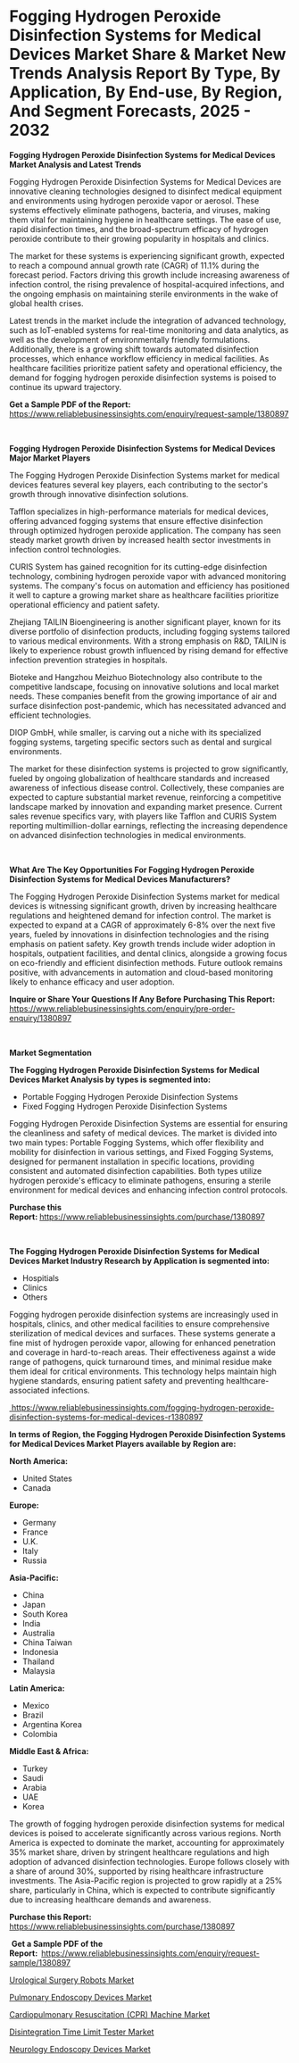 <p><h1>Fogging Hydrogen Peroxide Disinfection Systems for Medical Devices Market Share & Market New Trends Analysis Report By Type, By Application, By End-use, By Region, And Segment Forecasts, 2025 - 2032</h1></p><p><strong>Fogging Hydrogen Peroxide Disinfection Systems for Medical Devices Market Analysis and Latest Trends</strong></p>
<p><p>Fogging Hydrogen Peroxide Disinfection Systems for Medical Devices are innovative cleaning technologies designed to disinfect medical equipment and environments using hydrogen peroxide vapor or aerosol. These systems effectively eliminate pathogens, bacteria, and viruses, making them vital for maintaining hygiene in healthcare settings. The ease of use, rapid disinfection times, and the broad-spectrum efficacy of hydrogen peroxide contribute to their growing popularity in hospitals and clinics.</p><p>The market for these systems is experiencing significant growth, expected to reach a compound annual growth rate (CAGR) of 11.1% during the forecast period. Factors driving this growth include increasing awareness of infection control, the rising prevalence of hospital-acquired infections, and the ongoing emphasis on maintaining sterile environments in the wake of global health crises. </p><p>Latest trends in the market include the integration of advanced technology, such as IoT-enabled systems for real-time monitoring and data analytics, as well as the development of environmentally friendly formulations. Additionally, there is a growing shift towards automated disinfection processes, which enhance workflow efficiency in medical facilities. As healthcare facilities prioritize patient safety and operational efficiency, the demand for fogging hydrogen peroxide disinfection systems is poised to continue its upward trajectory.</p></p>
<p><strong>Get a Sample PDF of the Report:&nbsp;</strong> <a href="https://www.reliablebusinessinsights.com/enquiry/request-sample/1380897?utm_campaign=1119&utm_medium=2&utm_source=Github&utm_content=ia&utm_term=04032025&utm_id=fogging-hydrogen-peroxide-disinfection-systems-for-medical-devices">https://www.reliablebusinessinsights.com/enquiry/request-sample/1380897</a></p>
<p>&nbsp;</p>
<p><strong>Fogging Hydrogen Peroxide Disinfection Systems for Medical Devices Major Market Players</strong></p>
<p><p>The Fogging Hydrogen Peroxide Disinfection Systems market for medical devices features several key players, each contributing to the sector's growth through innovative disinfection solutions. </p><p>Tafflon specializes in high-performance materials for medical devices, offering advanced fogging systems that ensure effective disinfection through optimized hydrogen peroxide application. The company has seen steady market growth driven by increased health sector investments in infection control technologies.</p><p>CURIS System has gained recognition for its cutting-edge disinfection technology, combining hydrogen peroxide vapor with advanced monitoring systems. The company's focus on automation and efficiency has positioned it well to capture a growing market share as healthcare facilities prioritize operational efficiency and patient safety.</p><p>Zhejiang TAILIN Bioengineering is another significant player, known for its diverse portfolio of disinfection products, including fogging systems tailored to various medical environments. With a strong emphasis on R&D, TAILIN is likely to experience robust growth influenced by rising demand for effective infection prevention strategies in hospitals.</p><p>Bioteke and Hangzhou Meizhuo Biotechnology also contribute to the competitive landscape, focusing on innovative solutions and local market needs. These companies benefit from the growing importance of air and surface disinfection post-pandemic, which has necessitated advanced and efficient technologies.</p><p>DIOP GmbH, while smaller, is carving out a niche with its specialized fogging systems, targeting specific sectors such as dental and surgical environments.</p><p>The market for these disinfection systems is projected to grow significantly, fueled by ongoing globalization of healthcare standards and increased awareness of infectious disease control. Collectively, these companies are expected to capture substantial market revenue, reinforcing a competitive landscape marked by innovation and expanding market presence. Current sales revenue specifics vary, with players like Tafflon and CURIS System reporting multimillion-dollar earnings, reflecting the increasing dependence on advanced disinfection technologies in medical environments.</p></p>
<p>&nbsp;</p>
<p><strong>What Are The Key Opportunities For Fogging Hydrogen Peroxide Disinfection Systems for Medical Devices Manufacturers?</strong></p>
<p><p>The Fogging Hydrogen Peroxide Disinfection Systems market for medical devices is witnessing significant growth, driven by increasing healthcare regulations and heightened demand for infection control. The market is expected to expand at a CAGR of approximately 6-8% over the next five years, fueled by innovations in disinfection technologies and the rising emphasis on patient safety. Key growth trends include wider adoption in hospitals, outpatient facilities, and dental clinics, alongside a growing focus on eco-friendly and efficient disinfection methods. Future outlook remains positive, with advancements in automation and cloud-based monitoring likely to enhance efficacy and user adoption.</p></p>
<p><strong>Inquire or Share Your Questions If Any Before Purchasing This Report:</strong> <a href="https://www.reliablebusinessinsights.com/enquiry/pre-order-enquiry/1380897?utm_campaign=1119&utm_medium=2&utm_source=Github&utm_content=ia&utm_term=04032025&utm_id=fogging-hydrogen-peroxide-disinfection-systems-for-medical-devices">https://www.reliablebusinessinsights.com/enquiry/pre-order-enquiry/1380897</a></p>
<p>&nbsp;</p>
<p><strong>Market Segmentation</strong></p>
<p><strong>The Fogging Hydrogen Peroxide Disinfection Systems for Medical Devices Market Analysis by types is segmented into:</strong></p>
<p><ul><li>Portable Fogging Hydrogen Peroxide Disinfection Systems</li><li>Fixed Fogging Hydrogen Peroxide Disinfection Systems</li></ul></p>
<p><p>Fogging Hydrogen Peroxide Disinfection Systems are essential for ensuring the cleanliness and safety of medical devices. The market is divided into two main types: Portable Fogging Systems, which offer flexibility and mobility for disinfection in various settings, and Fixed Fogging Systems, designed for permanent installation in specific locations, providing consistent and automated disinfection capabilities. Both types utilize hydrogen peroxide's efficacy to eliminate pathogens, ensuring a sterile environment for medical devices and enhancing infection control protocols.</p></p>
<p><strong>Purchase this Report:&nbsp;</strong><a href="https://www.reliablebusinessinsights.com/purchase/1380897?utm_campaign=1119&utm_medium=2&utm_source=Github&utm_content=ia&utm_term=04032025&utm_id=fogging-hydrogen-peroxide-disinfection-systems-for-medical-devices">https://www.reliablebusinessinsights.com/purchase/1380897</a></p>
<p>&nbsp;</p>
<p><strong>The Fogging Hydrogen Peroxide Disinfection Systems for Medical Devices Market Industry Research by Application is segmented into:</strong></p>
<p><ul><li>Hospitials</li><li>Clinics</li><li>Others</li></ul></p>
<p><p>Fogging hydrogen peroxide disinfection systems are increasingly used in hospitals, clinics, and other medical facilities to ensure comprehensive sterilization of medical devices and surfaces. These systems generate a fine mist of hydrogen peroxide vapor, allowing for enhanced penetration and coverage in hard-to-reach areas. Their effectiveness against a wide range of pathogens, quick turnaround times, and minimal residue make them ideal for critical environments. This technology helps maintain high hygiene standards, ensuring patient safety and preventing healthcare-associated infections.</p></p>
<p><a href="https://www.reliablebusinessinsights.com/fogging-hydrogen-peroxide-disinfection-systems-for-medical-devices-r1380897?utm_campaign=1119&utm_medium=2&utm_source=Github&utm_content=ia&utm_term=04032025&utm_id=fogging-hydrogen-peroxide-disinfection-systems-for-medical-devices">&nbsp;https://www.reliablebusinessinsights.com/fogging-hydrogen-peroxide-disinfection-systems-for-medical-devices-r1380897</a></p>
<p><strong>In terms of Region, the Fogging Hydrogen Peroxide Disinfection Systems for Medical Devices Market Players available by Region are:</strong></p>
<p>
    <p> <strong> North America: </strong>
        <ul>
            <li>United States</li>
            <li>Canada</li>
        </ul>
        </p> 
    <p> <strong> Europe: </strong>
        <ul>
            <li>Germany</li>
            <li>France</li>
            <li>U.K.</li>
            <li>Italy</li>
            <li>Russia</li>
        </ul>
        </p> 
    <p> <strong> Asia-Pacific: </strong>
        <ul>
            <li>China</li>
            <li>Japan</li>
            <li>South Korea</li>
            <li>India</li>
            <li>Australia</li>
            <li>China Taiwan</li>
            <li>Indonesia</li>
            <li>Thailand</li>
            <li>Malaysia</li>
        </ul>
        </p> 
    <p> <strong> Latin America: </strong>
        <ul>
            <li>Mexico</li>
            <li>Brazil</li>
            <li>Argentina Korea</li>
            <li>Colombia</li>
        </ul>
        </p> 
    <p> <strong> Middle East & Africa: </strong>
        <ul>
            <li>Turkey</li>
            <li>Saudi</li>
            <li>Arabia</li>
            <li>UAE</li>
            <li>Korea</li>
        </ul>
    </p>
    </p>
<p><p>The growth of fogging hydrogen peroxide disinfection systems for medical devices is poised to accelerate significantly across various regions. North America is expected to dominate the market, accounting for approximately 35% market share, driven by stringent healthcare regulations and high adoption of advanced disinfection technologies. Europe follows closely with a share of around 30%, supported by rising healthcare infrastructure investments. The Asia-Pacific region is projected to grow rapidly at a 25% share, particularly in China, which is expected to contribute significantly due to increasing healthcare demands and awareness.</p></p>
<p><strong>Purchase this Report: </strong><a href="https://www.reliablebusinessinsights.com/purchase/1380897?utm_campaign=1119&utm_medium=2&utm_source=Github&utm_content=ia&utm_term=04032025&utm_id=fogging-hydrogen-peroxide-disinfection-systems-for-medical-devices">https://www.reliablebusinessinsights.com/purchase/1380897</a></p>
<p>&nbsp;<strong>Get a Sample PDF of the Report:&nbsp;&nbsp;</strong><a href="https://www.reliablebusinessinsights.com/enquiry/request-sample/1380897?utm_campaign=1119&utm_medium=2&utm_source=Github&utm_content=ia&utm_term=04032025&utm_id=fogging-hydrogen-peroxide-disinfection-systems-for-medical-devices">https://www.reliablebusinessinsights.com/enquiry/request-sample/1380897</a></p>
<p><strong></strong></p>
<p><p><a href="https://github.com/shroffuhpa/Market-Research-Report-List-1/blob/main/urological-surgery-robots-market.md?utm_campaign=1119&utm_medium=2&utm_source=Github&utm_content=ia&utm_term=04032025&utm_id=fogging-hydrogen-peroxide-disinfection-systems-for-medical-devices">Urological Surgery Robots Market</a></p><p><a href="https://github.com/seibttullyjh/Market-Research-Report-List-1/blob/main/pulmonary-endoscopy-devices-market.md?utm_campaign=1119&utm_medium=2&utm_source=Github&utm_content=ia&utm_term=04032025&utm_id=fogging-hydrogen-peroxide-disinfection-systems-for-medical-devices">Pulmonary Endoscopy Devices Market</a></p><p><a href="https://github.com/pockettifere14/Market-Research-Report-List-1/blob/main/cardiopulmonary-resuscitation-cpr-machine-market.md?utm_campaign=1119&utm_medium=2&utm_source=Github&utm_content=ia&utm_term=04032025&utm_id=fogging-hydrogen-peroxide-disinfection-systems-for-medical-devices">Cardiopulmonary Resuscitation (CPR) Machine Market</a></p><p><a href="https://github.com/billejuman43/Market-Research-Report-List-1/blob/main/disintegration-time-limit-tester-market.md?utm_campaign=1119&utm_medium=2&utm_source=Github&utm_content=ia&utm_term=04032025&utm_id=fogging-hydrogen-peroxide-disinfection-systems-for-medical-devices">Disintegration Time Limit Tester Market</a></p><p><a href="https://github.com/dafertsuria/Market-Research-Report-List-1/blob/main/neurology-endoscopy-devices-market.md?utm_campaign=1119&utm_medium=2&utm_source=Github&utm_content=ia&utm_term=04032025&utm_id=fogging-hydrogen-peroxide-disinfection-systems-for-medical-devices">Neurology Endoscopy Devices Market</a></p></p>
